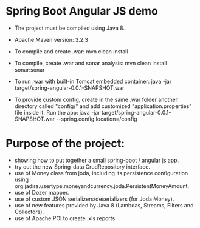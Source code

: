 Spring Boot Angular JS demo
============================

- The project must be compiled using Java 8.
- Apache Maven version: 3.2.3

- To compile and create .war: mvn clean install
- To compile, create .war and sonar analysis: mvn clean install sonar:sonar
- To run .war with built-in Tomcat embedded container: java -jar target/spring-angular-0.0.1-SNAPSHOT.war
- To provide custom config, create in the same .war folder another directory called "config/" and add customized "application.properties" file inside it. Run the app: java -jar target/spring-angular-0.0.1-SNAPSHOT.war --spring.config.location=/config

Purpose of the project:
===========================

- showing how to put together a small spring-boot / angular js app.
- try out the new Spring-data CrudRepository interface.
- use of Money class from joda, including its persistence configuration using org.jadira.usertype.moneyandcurrency.joda.PersistentMoneyAmount.
- use of Dozer mapper.
- use of custom JSON serializers/deserializers (for Joda Money).
- use of new features provided by Java 8 (Lambdas, Streams, Filters and Collectors).
- use of Apache POI to create .xls reports.
